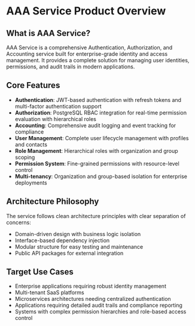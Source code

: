 # AAA Service Product Overview

## What is AAA Service?

AAA Service is a comprehensive Authentication, Authorization, and Accounting service built for enterprise-grade identity and access management. It provides a complete solution for managing user identities, permissions, and audit trails in modern applications.

## Core Features

- **Authentication**: JWT-based authentication with refresh tokens and multi-factor authentication support
- **Authorization**: PostgreSQL RBAC integration for real-time permission evaluation with hierarchical roles
- **Accounting**: Comprehensive audit logging and event tracking for compliance
- **User Management**: Complete user lifecycle management with profiles and contacts
- **Role Management**: Hierarchical roles with organization and group scoping
- **Permission System**: Fine-grained permissions with resource-level control
- **Multi-tenancy**: Organization and group-based isolation for enterprise deployments

## Architecture Philosophy

The service follows clean architecture principles with clear separation of concerns:

- Domain-driven design with business logic isolation
- Interface-based dependency injection
- Modular structure for easy testing and maintenance
- Public API packages for external integration

## Target Use Cases

- Enterprise applications requiring robust identity management
- Multi-tenant SaaS platforms
- Microservices architectures needing centralized authentication
- Applications requiring detailed audit trails and compliance reporting
- Systems with complex permission hierarchies and role-based access control
